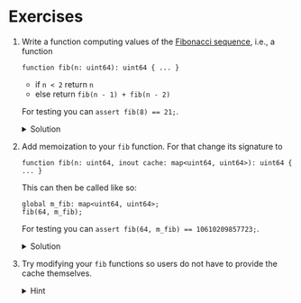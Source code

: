 # Exercises

1. Write a function computing values of the [Fibonacci
   sequence](https://en.wikipedia.org/wiki/Fibonacci_sequence), i.e., a function

   ```spicy
   function fib(n: uint64): uint64 { ... }
   ```

   - if `n < 2` return `n`
   - else return `fib(n - 1) + fib(n - 2)`

   For testing you can `assert fib(8) == 21;`.

   <details>
   <summary>Solution</summary>

   ```spicy
   function fib(n: uint64): uint64 {
       if (n < 2)
           return n;

       # This runs iff above `if` condition was false, but in this case could also be written
       # as an `else` branch.
       return fib(n - 1) + fib(n - 2);
   }
   ```

   </details>

1. Add memoization to your `fib` function. For that change its signature to

   ```spicy
   function fib(n: uint64, inout cache: map<uint64, uint64>): uint64 { ... }
   ```

   This can then be called like so:

   ```spicy
   global m_fib: map<uint64, uint64>;
   fib(64, m_fib);
   ```

   For testing you can `assert fib(64, m_fib) == 10610209857723;`.

   <details>
   <summary>Solution</summary>

   ```spicy
   function fib(n: uint64, inout cache: map<uint64, uint64>): uint64 {
       # If the value is already in the cache we do not need to compute it.
       if (n in cache)
           return cache[n];

       # Value was not in the cache. Compute its value and store it.
       local r = 0;

       if (n < 2)
           r = n;

       else
           # Here we want an `else` branch for sure. We need to pass the cache
           # down to other invocations. Since the passing happens by reference all
           # invocations share a cache.
           r = fib(n - 1, cache) + fib(n - 2, cache);

       # Persist r in cache.
       cache[n] = r;

       # Return the r.
       return r;
   }
   ```

   </details>

1. Try modifying your `fib` functions so users do not have to provide the cache
   themselves.

   <details>
   <summary>Hint</summary>

   You want to store the cache somewhere yourself and provide users with a
   wrapped function which implicitly uses your cache.

   There are two places to put the cache:

   - Construct the cache as a local variable inside the body of your wrapper
     function. With this different invocations of the wrapper function would
     not share the same cache which can be useful in certain scenarios.
   - Alternatively one could store the cache in a `global`.

   </details>
